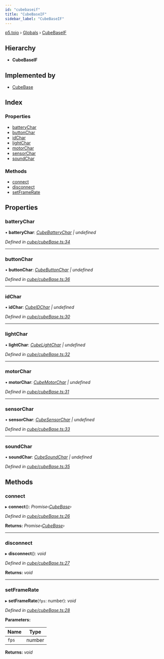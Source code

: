 ```yaml
---
id: "cubebaseif"
title: "CubeBaseIF"
sidebar_label: "CubeBaseIF"
---
```


[p5.toio](../index.md) › [Globals](../globals.md) › [CubeBaseIF](cubebaseif.md)

## Hierarchy

* **CubeBaseIF**

## Implemented by

* [CubeBase](../classes/cubebase.md)

## Index

### Properties

* [batteryChar](cubebaseif.md#batterychar)
* [buttonChar](cubebaseif.md#buttonchar)
* [idChar](cubebaseif.md#idchar)
* [lightChar](cubebaseif.md#lightchar)
* [motorChar](cubebaseif.md#motorchar)
* [sensorChar](cubebaseif.md#sensorchar)
* [soundChar](cubebaseif.md#soundchar)

### Methods

* [connect](cubebaseif.md#connect)
* [disconnect](cubebaseif.md#disconnect)
* [setFrameRate](cubebaseif.md#setframerate)

## Properties

###  batteryChar

• **batteryChar**: *[CubeBatteryChar](../classes/cubebatterychar.md) | undefined*

*Defined in [cube/cubeBase.ts:34](https://github.com/tetunori/p5.toio/blob/7e9fa1c/src/cube/cubeBase.ts#L34)*

___

###  buttonChar

• **buttonChar**: *[CubeButtonChar](../classes/cubebuttonchar.md) | undefined*

*Defined in [cube/cubeBase.ts:36](https://github.com/tetunori/p5.toio/blob/7e9fa1c/src/cube/cubeBase.ts#L36)*

___

###  idChar

• **idChar**: *[CubeIDChar](../classes/cubeidchar.md) | undefined*

*Defined in [cube/cubeBase.ts:30](https://github.com/tetunori/p5.toio/blob/7e9fa1c/src/cube/cubeBase.ts#L30)*

___

###  lightChar

• **lightChar**: *[CubeLightChar](../classes/cubelightchar.md) | undefined*

*Defined in [cube/cubeBase.ts:32](https://github.com/tetunori/p5.toio/blob/7e9fa1c/src/cube/cubeBase.ts#L32)*

___

###  motorChar

• **motorChar**: *[CubeMotorChar](../classes/cubemotorchar.md) | undefined*

*Defined in [cube/cubeBase.ts:31](https://github.com/tetunori/p5.toio/blob/7e9fa1c/src/cube/cubeBase.ts#L31)*

___

###  sensorChar

• **sensorChar**: *[CubeSensorChar](../classes/cubesensorchar.md) | undefined*

*Defined in [cube/cubeBase.ts:33](https://github.com/tetunori/p5.toio/blob/7e9fa1c/src/cube/cubeBase.ts#L33)*

___

###  soundChar

• **soundChar**: *[CubeSoundChar](../classes/cubesoundchar.md) | undefined*

*Defined in [cube/cubeBase.ts:35](https://github.com/tetunori/p5.toio/blob/7e9fa1c/src/cube/cubeBase.ts#L35)*

## Methods

###  connect

▸ **connect**(): *Promise‹[CubeBase](../classes/cubebase.md)›*

*Defined in [cube/cubeBase.ts:26](https://github.com/tetunori/p5.toio/blob/7e9fa1c/src/cube/cubeBase.ts#L26)*

**Returns:** *Promise‹[CubeBase](../classes/cubebase.md)›*

___

###  disconnect

▸ **disconnect**(): *void*

*Defined in [cube/cubeBase.ts:27](https://github.com/tetunori/p5.toio/blob/7e9fa1c/src/cube/cubeBase.ts#L27)*

**Returns:** *void*

___

###  setFrameRate

▸ **setFrameRate**(`fps`: number): *void*

*Defined in [cube/cubeBase.ts:28](https://github.com/tetunori/p5.toio/blob/7e9fa1c/src/cube/cubeBase.ts#L28)*

**Parameters:**

Name | Type |
------ | ------ |
`fps` | number |

**Returns:** *void*
